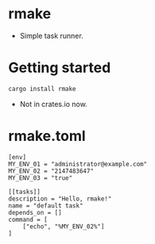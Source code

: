 # rmake

* Simple task runner.

# Getting started

```bash
cargo install rmake
```

* Not in crates.io now.

# rmake.toml

```
[env]
MY_ENV_01 = "administrator@example.com"
MY_ENV_02 = "2147483647"
MY_ENV_03 = "true"

[[tasks]]
description = "Hello, rmake!"
name = "default task"
depends_on = []
command = [
	["echo", "%MY_ENV_02%"]
]
```
